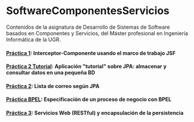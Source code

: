 # SoftwareComponentesServicios
Contenidos de la asignatura de Desarrollo de Sistemas de Software basados en Componentes y Servicios, del Máster profesional en Ingeniería Informática de la UGR.


#### [Práctica 1](https://github.com/JCristobal/SoftwareComponentesServicios/tree/master/Pr%C3%A1ctica1): Interceptor-Componente usando el marco de trabajo JSF

#### [Práctica 2 Tutorial](https://github.com/JCristobal/SoftwareComponentesServicios/tree/master/Pr%C3%A1ctica2%20Tutorial): Aplicación "tutorial" sobre JPA: almacenar y consultar datos en una pequeña BD

#### [Práctica 2](https://github.com/JCristobal/SoftwareComponentesServicios/tree/master/Pr%C3%A1ctica2): Lista de correo según JPA

#### [Práctica BPEL](https://github.com/JCristobal/SoftwareComponentesServicios/tree/master/Pr%C3%A1ctica_BPEL): Especificación de un proceso de negocio con BPEL

#### [Práctica 3](https://github.com/JCristobal/SoftwareComponentesServicios/tree/master/Pr%C3%A1ctica3): Servicios Web (RESTful) y encapsulación de la persistencia
